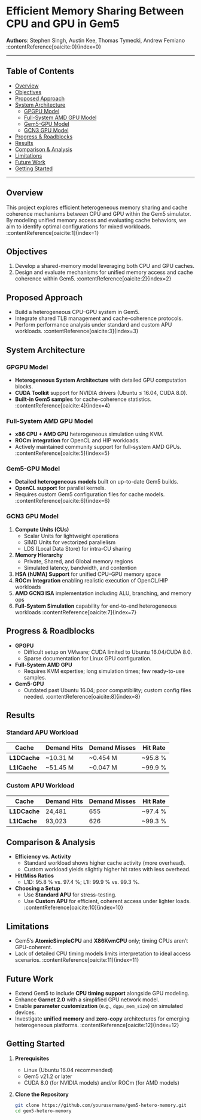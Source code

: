 # Efficient Memory Sharing Between CPU and GPU in Gem5

**Authors**: Stephen Singh, Austin Kee, Thomas Tymecki, Andrew Femiano :contentReference[oaicite:0]{index=0}

---

## Table of Contents

- [Overview](#overview)  
- [Objectives](#objectives)  
- [Proposed Approach](#proposed-approach)  
- [System Architecture](#system-architecture)  
  - [GPGPU Model](#gpgpu-model)  
  - [Full-System AMD GPU Model](#full-system-amd-gpu-model)  
  - [Gem5-GPU Model](#gem5-gpu-model)  
  - [GCN3 GPU Model](#gcn3-gpu-model)  
- [Progress & Roadblocks](#progress--roadblocks)  
- [Results](#results)  
- [Comparison & Analysis](#comparison--analysis)  
- [Limitations](#limitations)  
- [Future Work](#future-work)  
- [Getting Started](#getting-started)  
 

---

## Overview

This project explores efficient heterogeneous memory sharing and cache coherence mechanisms between CPU and GPU within the Gem5 simulator. By modeling unified memory access and evaluating cache behaviors, we aim to identify optimal configurations for mixed workloads. :contentReference[oaicite:1]{index=1}

## Objectives

1. Develop a shared-memory model leveraging both CPU and GPU caches.  
2. Design and evaluate mechanisms for unified memory access and cache coherence within Gem5. :contentReference[oaicite:2]{index=2}

## Proposed Approach

- Build a heterogeneous CPU–GPU system in Gem5.  
- Integrate shared TLB management and cache-coherence protocols.  
- Perform performance analysis under standard and custom APU workloads. :contentReference[oaicite:3]{index=3}

## System Architecture

### GPGPU Model

- **Heterogeneous System Architecture** with detailed GPU computation blocks.  
- **CUDA Toolkit** support for NVIDIA drivers (Ubuntu ≤ 16.04, CUDA 8.0).  
- **Built-in Gem5 samples** for cache-coherence statistics. :contentReference[oaicite:4]{index=4}

### Full-System AMD GPU Model

- **x86 CPU + AMD GPU** heterogeneous simulation using KVM.  
- **ROCm integration** for OpenCL and HIP workloads.  
- Actively maintained community support for full-system AMD GPUs. :contentReference[oaicite:5]{index=5}

### Gem5-GPU Model

- **Detailed heterogeneous models** built on up-to-date Gem5 builds.  
- **OpenCL support** for parallel kernels.  
- Requires custom Gem5 configuration files for cache models. :contentReference[oaicite:6]{index=6}

### GCN3 GPU Model

1. **Compute Units (CUs)**  
   - Scalar Units for lightweight operations  
   - SIMD Units for vectorized parallelism  
   - LDS (Local Data Store) for intra-CU sharing  
2. **Memory Hierarchy**  
   - Private, Shared, and Global memory regions  
   - Simulated latency, bandwidth, and contention  
3. **HSA (hUMA) Support** for unified CPU–GPU memory space  
4. **ROCm Integration** enabling realistic execution of OpenCL/HIP workloads  
5. **AMD GCN3 ISA** implementation including ALU, branching, and memory ops  
6. **Full-System Simulation** capability for end-to-end heterogeneous workloads :contentReference[oaicite:7]{index=7}

## Progress & Roadblocks

- **GPGPU**  
  - Difficult setup on VMware; CUDA limited to Ubuntu 16.04/CUDA 8.0.  
  - Sparse documentation for Linux GPU configuration.  
- **Full-System AMD GPU**  
  - Requires KVM expertise; long simulation times; few ready-to-use samples.  
- **Gem5-GPU**  
  - Outdated past Ubuntu 16.04; poor compatibility; custom config files needed. :contentReference[oaicite:8]{index=8}

## Results

### Standard APU Workload

| Cache      | Demand Hits | Demand Misses | Hit Rate  |
|------------|-------------|---------------|-----------|
| **L1DCache** | ~10.31 M     | ~0.454 M       | ~95.8 %   |
| **L1ICache** | ~51.45 M     | ~0.047 M       | ~99.9 %   |

### Custom APU Workload

| Cache      | Demand Hits | Demand Misses | Hit Rate  |
|------------|-------------|---------------|-----------|
| **L1DCache** | 24,481       | 655           | ~97.4 %   |
| **L1ICache** | 93,023       | 626           | ~99.3 %   | :contentReference[oaicite:9]{index=9}

## Comparison & Analysis

- **Efficiency vs. Activity**  
  - Standard workload shows higher cache activity (more overhead).  
  - Custom workload yields slightly higher hit rates with less overhead.  
- **Hit/Miss Ratios**  
  - L1D: 95.8 % vs. 97.4 %; L1I: 99.9 % vs. 99.3 %.  
- **Choosing a Setup**  
  - Use **Standard APU** for stress-testing.  
  - Use **Custom APU** for efficient, coherent access under lighter loads. :contentReference[oaicite:10]{index=10}

## Limitations

- Gem5’s **AtomicSimpleCPU** and **X86KvmCPU** only; timing CPUs aren’t GPU-coherent.  
- Lack of detailed CPU timing models limits interpretation to ideal access scenarios. :contentReference[oaicite:11]{index=11}

## Future Work

- Extend Gem5 to include **CPU timing support** alongside GPU modeling.  
- Enhance **Garnet 2.0** with a simplified GPU network model.  
- Enable **parameter customization** (e.g., `dgpu_mem_size`) on simulated devices.  
- Investigate **unified memory** and **zero-copy** architectures for emerging heterogeneous platforms. :contentReference[oaicite:12]{index=12}

## Getting Started

1. **Prerequisites**  
   - Linux (Ubuntu 16.04 recommended)  
   - Gem5 v21.2 or later  
   - CUDA 8.0 (for NVIDIA models) and/or ROCm (for AMD models)  

2. **Clone the Repository**  
   ```bash
   git clone https://github.com/yourusername/gem5-hetero-memory.git
   cd gem5-hetero-memory
